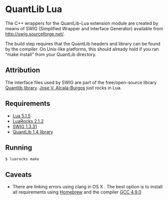QuantLib Lua
====

The C++ wrappers for the QuantLib-Lua extension module are created
by means of SWIG (Simplified Wrapper and Interface Generator) available
from <http://swig.sourceforge.net/>.

The build step requires that the QuantLib headers and library can be
found by the compiler. On Unix-like platforms, this should already
hold if you ran "make install" from your QuantLib directory.

Attribution
------------

The interface files used by SWIG are part of the free/open-source library [Quantlib library](http://quantlib.org/). [Jose V. Alcala-Burgos](http://vidalalcala.appspot.com/) just rocks in Lua.

Requirements
------------
* [Lua 5.1.5](http://www.lua.org/)
* [LuaRocks 2.1.2](http://luarocks.org/)
* [SWIG 1.3.31](http://http://www.swig.org/)
* [QuantLib 1.4 library](http://quantlib.org/)

Running
-------

    $ luarocks make
    
Caveats
------------

* There are linking errors using clang in OS X . The best option is to install all requirements using [Homebrew](http://brew.sh/) and the compiler [GCC 4.9.0](http://gcc.gnu.org/)


